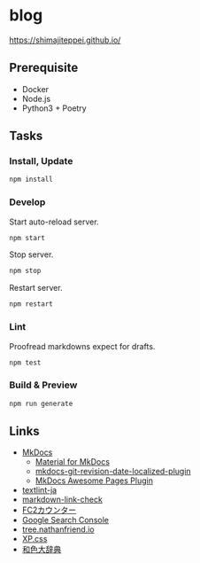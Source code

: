 # blog

https://shimajiteppei.github.io/

## Prerequisite

-   Docker
-   Node.js
-   Python3 + Poetry

## Tasks

### Install, Update

```sh
npm install
```

### Develop

Start auto-reload server.

```sh
npm start
```

Stop server.

```sh
npm stop
```

Restart server.

```sh
npm restart
```

### Lint

Proofread markdowns expect for drafts.

```sh
npm test
```

### Build & Preview

```sh
npm run generate
```

## Links

-   [MkDocs](https://www.mkdocs.org/)
    -   [Material for MkDocs](https://squidfunk.github.io/mkdocs-material/)
    -   [mkdocs-git-revision-date-localized-plugin](https://github.com/timvink/mkdocs-git-revision-date-localized-plugin)
    -   [MkDocs Awesome Pages Plugin](https://github.com/lukasgeiter/mkdocs-awesome-pages-plugin)
-   [textlint-ja](https://github.com/textlint-ja)
-   [markdown-link-check](https://github.com/tcort/markdown-link-check)
-   [FC2カウンター](https://counter.fc2.com/)
-   [Google Search Console](https://search.google.com/search-console?utm_source=about-page&resource_id=https://shimajiteppei.github.io/)
-   [tree.nathanfriend.io](https://tree.nathanfriend.io/)
-   [XP.css](https://botoxparty.github.io/XP.css/)
-   [和色大辞典](https://www.colordic.org/w)
